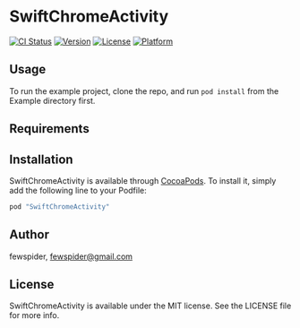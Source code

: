 # SwiftChromeActivity

[![CI Status](http://img.shields.io/travis/fewspider/SwiftChromeActivity.svg?style=flat)](https://travis-ci.org/fewspider/SwiftChromeActivity)
[![Version](https://img.shields.io/cocoapods/v/SwiftChromeActivity.svg?style=flat)](http://cocoapods.org/pods/SwiftChromeActivity)
[![License](https://img.shields.io/cocoapods/l/SwiftChromeActivity.svg?style=flat)](http://cocoapods.org/pods/SwiftChromeActivity)
[![Platform](https://img.shields.io/cocoapods/p/SwiftChromeActivity.svg?style=flat)](http://cocoapods.org/pods/SwiftChromeActivity)

## Usage

To run the example project, clone the repo, and run `pod install` from the Example directory first.

## Requirements

## Installation

SwiftChromeActivity is available through [CocoaPods](http://cocoapods.org). To install
it, simply add the following line to your Podfile:

```ruby
pod "SwiftChromeActivity"
```

## Author

fewspider, fewspider@gmail.com

## License

SwiftChromeActivity is available under the MIT license. See the LICENSE file for more info.
